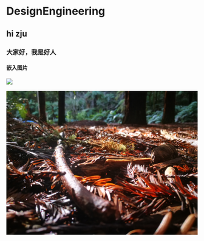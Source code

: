 # DesignEngineering
## hi zju
### 大家好，我是好人
#### 嵌入图片
![](https://baike.baidu.com/pic/%E6%B5%99%E6%B1%9F%E5%A4%A7%E5%AD%A6/127901/1/728da9773912b31bb0513050ae53217adab44aed4b3c?fr=lemma&fromModule=lemma_top-image&ct=single#aid=1&pic=728da9773912b31bb0513050ae53217adab44aed4b3c)

![](img/4.jpg)
